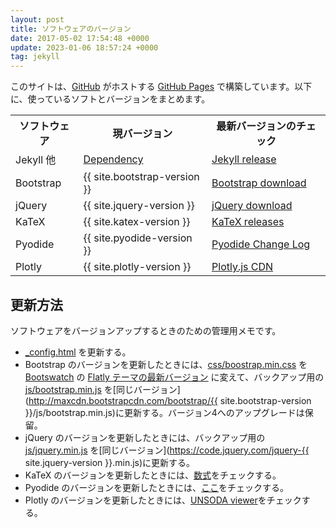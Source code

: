 ```yaml
---
layout: post
title: ソフトウェアのバージョン
date: 2017-05-02 17:54:48 +0000
update: 2023-01-06 18:57:24 +0000
tag: jekyll
---
```

このサイトは、[GitHub](https://github.com/) がホストする [GitHub Pages](https://pages.github.com/) で構築しています。以下に、使っているソフトとバージョンをまとめます。

<table>
<tr><th>ソフトウェア</th>
<th>現バージョン</th>
<th>最新バージョンのチェック</th>
</tr>
<tr>
<td>Jekyll 他</td>
<td><a href="https://pages.github.com/versions/">Dependency</a></td>
<td><a href="https://jekyllrb.com/news/releases/">Jekyll release</a></td>
</tr>
<tr>
<td>Bootstrap</td>
<td>{{ site.bootstrap-version }}</td>
<td><a href="http://getbootstrap.com/getting-started/">Bootstrap download</a></td>
</tr>
<tr>
<td>jQuery</td>
<td>{{ site.jquery-version }}</td>
<td><a href="https://jquery.com/download/">jQuery download</a></td>
</tr>
<tr>
<td>KaTeX</td>
<td>{{ site.katex-version }}</td>
<td><a href="https://github.com/Khan/KaTeX/releases">KaTeX releases</a></td>
</tr>
<tr>
<td>Pyodide</td>
<td>{{ site.pyodide-version }}</td>
<td><a href="https://pyodide.org/en/stable/project/changelog.html
">Pyodide Change Log</a></td>
</tr>
<tr>
<td>Plotly</td>
<td>{{ site.plotly-version }}</td>
<td><a href="https://plotly.com/javascript/getting-started/">Plotly.js CDN</a></td>
</tr>
</table>

## 更新方法 ##

ソフトウェアをバージョンアップするときのための管理用メモです。

- [_config.html](https://github.com/sekika/sekika.github.io/blob/master/_config.yml) を更新する。
- Bootstrap のバージョンを更新したときには、[css/boostrap.min.css](https://github.com/sekika/sekika.github.io/blob/master/css/bootstrap.min.css) を [Bootswatch](http://bootswatch.com) の [Flatly テーマの最新バージョン](http://bootswatch.com/flatly/bootstrap.min.css) に変えて、バックアップ用の [js/bootstrap.min.js](https://github.com/sekika/sekika.github.io/blob/master/js/bootstrap.min.js) を[同じバージョン](http://maxcdn.bootstrapcdn.com/bootstrap/{{ site.bootstrap-version }}/js/bootstrap.min.js)に更新する。バージョン4へのアップグレードは保留。
- jQuery のバージョンを更新したときには、バックアップ用の [js/jquery.min.js](https://github.com/sekika/sekika.github.io/blob/master/js/jquery.min.js) を[同じバージョン](https://code.jquery.com/jquery-{{ site.jquery-version }}.min.js)に更新する。
- KaTeX のバージョンを更新したときには、[数式](/2017/05/02/derivative/)をチェックする。
- Pyodide のバージョンを更新したときには、[ここ](/2022/08/18/Pyodide/)をチェックする。
- Plotly のバージョンを更新したときには、[UNSODA viewer](/unsoda)をチェックする。
